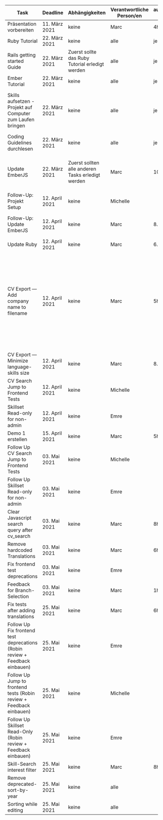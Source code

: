 | Task                                                       | Deadline       | Abhängigkeiten                                    | Verantwortliche Person/en | aufgewandte Zeit   | Bemerkungen                                                                                                                                                   |
|------------------------------------------------------------|----------------|---------------------------------------------------|---------------------------|--------------------|---------------------------------------------------------------------------------------------------------------------------------------------------------------|
| Präsentation vorbereiten                                   | 11. März 2021  | keine                                             | Marc                      | 4h                 |                                                                                                                                                               |
| Ruby Tutorial                                              | 22. März 2021  | keine                                             | alle                      | je ca. 7h |                                                                                                                                                               |
| Rails getting started Guide                                | 22. März 2021  | Zuerst sollte das Ruby Tutorial erledigt werden   | alle                      | je ca. 4h    |                                                                                                                                                               |
| Ember Tutorial                                             | 22. März 2021  | keine                                             | alle                      | je ca. 2h    |                                                                                                                                                               |
| Skills aufsetzen - Projekt auf Computer zum Laufen bringen | 22. März 2021  | keine                                             | alle                      | je ca. 6h    | Marc: Hat mehr Zeit beansprucht als geplant, da Einrichten der VM Probleme verursacht hat                                                                     |
| Coding Guidelines durchlesen                               | 22. März 2021  | keine                                             | alle                      | je ca. 2h  |                                                                                                                                                               |
| Update EmberJS                                             | 22. März 2021  | Zuerst sollten alle anderen Tasks erledigt werden | Marc                      | 10h                | updated EmberJS from 3.15.2 to 3.17, es bestehen noch Errors                                                                                                  |
| Follow-Up: Projekt Setup                                   | 12. April 2021 | keine                                             | Michelle                  |                    |                                                                                                                                                               |
| Follow-Up: Update EmberJS                                  | 12. April 2021 | keine                                             | Marc                      | 8.5h               | Errors konnten behoben werden                                                                                                                                 |
| Update Ruby                                                | 12. April 2021 | keine                                             | Marc                      | 6.5h               |                                                                                                                                                               |
| CV Export — Add company name to filename                   | 12. April 2021 | keine                                             | Marc                      | 5h                 | Hat länger gedauert als geplant, da noch ein kleines Ruby on Rails Update gemacht werden musste, um überhaupt mit der eigentlichen Arbeit beginnen zu können. |
| CV Export — Minimize language-skills size                  | 12. April 2021 | keine                                             | Marc                      | 8.5h               |                                                                                                                                                               |
| CV Search Jump to Frontend Tests                           | 12. April 2021 | keine                                             | Michelle                  |                    |                                                                                                                                                               |
| Skillset Read-only for non-admin                           | 12. April 2021 | keine                                             | Emre                      |                    |                                                                                                                                                               |
| Demo 1 erstellen                                           | 15. April 2021 | keine                                             | Marc                      | 5h                 |                                                                                                                                                               |
| Follow Up CV Search Jump to Frontend Tests                 | 03. Mai 2021   | keine                                             | Michelle                  |                    |                                                                                                                                                               |
| Follow Up Skillset Read-only for non-admin                 | 03. Mai 2021   | keine                                             | Emre                      |                    |                                                                                                                                                               |
| Clear Javascript search query after cv_search              | 03. Mai 2021   | keine                                             | Marc                      | 8h                   |                                                                                                                                                               |
| Remove hardcoded Translations                              | 03. Mai 2021   | keine                                             | Marc                      | 6h                   |                                                                                                                                                               |
| Fix frontend test deprecations                             | 03. Mai 2021   | keine                                             | Emre                      |                    |                                                                                                                                                               |
| Feedback for Branch-Selection                              | 03. Mai 2021   | keine                                             | Marc                      | 1h                 | ging viel schneller als geplant                                                                                                                               |
| Fix tests after adding translations                              | 25. Mai 2021   | keine                                             | Marc                      | 6h                   |                                                                                                                                                               |
| Follow Up Fix frontend test deprecations (Robin review + Feedback einbauen)                             | 25. Mai 2021   | keine                                             | Emre                      |                    |                                                                                                                                                               |
| Follow Up Jump to frontend tests (Robin review + Feedback einbauen)                              | 25. Mai 2021   | keine                                             | Michelle                      |                    |                                                                                                                                                               |
| Follow Up Skillset Read-Only (Robin review + Feedback einbauen)                             | 25. Mai 2021   | keine                                             | Emre                      |                    |                                                                                                                                                               |
| Skill-Search interest filter                             | 25. Mai 2021   | keine                                             | Marc                      |  8h                  |                                                                                                                                                               |
| Remove deprecated-sort-by-year                             | 25. Mai 2021   | keine                                             | alle                      |                    |                                                                                                                                                               |
| Sorting while editing                             | 25. Mai 2021   | keine                                             | alle                      |                    |                                                                                                                                                               |
